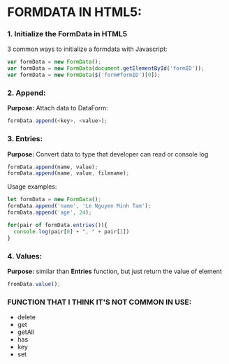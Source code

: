 # FORMDATA IN HTML5:

### 1. Initialize the FormData in HTML5
3 common ways to initialize a formdata with Javascript:
```javascript
var formData = new FormData();
var formData = new FormData(document.getElementById('formID'));
var formData = new FormData($('form#formID')[0]);
```
### 2. Append:
<b>Purpose:</b> Attach data to DataForm:
```javascript
formData.append(<key>, <value>);
```

### 3. Entries:
<b>Purpose:</b> Convert data to type that developer can read or console log
```javascript
formData.append(name, value);
formData.append(name, value, filename);
```
Usage examples:
```javascript
let formData = new FormData();
formData.append('name', 'Le Nguyen Minh Tam');
formData.append('age', 24);

for(pair of formData.entries()){
  console.log(pair[0] + ", " + pair[1])
}
```

### 4. Values:
<b>Purpose:</b> similar than <b>Entries</b> function, but just return the value of element
```javascript
fromData.value();
```

### FUNCTION THAT I THINK IT'S NOT COMMON IN USE:
- delete
- get 
- getAll
- has
- key
- set
